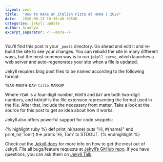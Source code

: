 ```yaml
---
layout: post
title:  "How to make an Italian Pizza at Home | 2020"
date:   2020-08-13 19:36:46 +0530
categories: jekyll update
author: Aradhya
excerpt_separator: <!--more-->
---
```

You’ll find this post in your `_posts` directory. Go ahead and edit it and re-build the site to see your changes. You can rebuild the site in many different ways, <!--more--> but the most common way is to run `jekyll serve`, which launches a web server and auto-regenerates your site when a file is updated.<!--more-->

Jekyll requires blog post files to be named according to the following format:

`YEAR-MONTH-DAY-title.MARKUP`

Where `YEAR` is a four-digit number, `MONTH` and `DAY` are both two-digit numbers, and `MARKUP` is the file extension representing the format used in the file. After that, include the necessary front matter. Take a look at the source for this post to get an idea about how it works.

Jekyll also offers powerful support for code snippets:

{% highlight ruby %}
def print_hi(name)
  puts "Hi, #{name}"
end
print_hi('Tom')
#=> prints 'Hi, Tom' to STDOUT.
{% endhighlight %}

Check out the [Jekyll docs][jekyll-docs] for more info on how to get the most out of Jekyll. File all bugs/feature requests at [Jekyll’s GitHub repo][jekyll-gh]. If you have questions, you can ask them on [Jekyll Talk][jekyll-talk].

[jekyll-docs]: https://jekyllrb.com/docs/home
[jekyll-gh]:   https://github.com/jekyll/jekyll
[jekyll-talk]: https://talk.jekyllrb.com/
